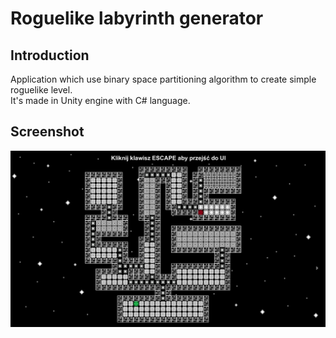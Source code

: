 # Roguelike labyrinth generator
## Introduction
Application which use binary space partitioning algorithm to create simple roguelike level. <br/>
It's made in Unity engine with C# language.
## Screenshot
![Sample screen](./Assets/Sprity/Przyklad.PNG) 
